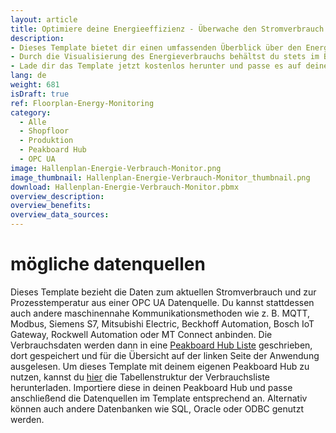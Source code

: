 ```yaml
---
layout: article
title: Optimiere deine Energieeffizienz - Überwache den Stromverbrauch und die Prozesstemperatur in Echtzeit
description: 
- Dieses Template bietet dir einen umfassenden Überblick über den Energieverbrauch in deiner Produktionshalle. Es zeigt den Energieverbrauch einzelner Anlagen sowie die Prozesstemperatur bei ausgewählten Maschinen an. Zur weiteren Analyse erhältst du in Echtzeit genaue Informationen über den Gesamtverbrauch des aktuellen Tages und des laufenden Monats sowie die Änderung im Vergleich zum vorherigen Monat.
- Durch die Visualisierung des Energieverbrauchs behältst du stets im Blick, wie viel Energie jede Anlage verbraucht. Dies hilft dir nicht nur dabei, deine Mitarbeiter für einen sparsamen Umgang mit Strom zu sensibilisieren, sondern ermöglicht es dir auch, Maßnahmen zur Energieeinsparung zu ergreifen. Du hast jetzt die Möglichkeit die Maschineneinstellungen gezielter anzupassen, um Energieverschwendung zu vermeiden. Mit diesem Dashboard kannst du nicht nur Kosten senken, sondern auch einen Beitrag zum Umweltschutz leisten, indem du deinen Energieverbrauch optimierst und nachhaltige Produktionspraktiken förderst.
- Lade dir das Template jetzt kostenlos herunter und passe es auf deine individuellen Bedürfnisse an. Für eine noch bessere Anpassbarkeit haben wir alle benötigten Scripte mit unserem Low-Code-Editor und Building Blocks umgesetzt.
lang: de
weight: 681
isDraft: true
ref: Floorplan-Energy-Monitoring
category:
  - Alle
  - Shopfloor
  - Produktion
  - Peakboard Hub
  - OPC UA
image: Hallenplan-Energie-Verbrauch-Monitor.png
image_thumbnail: Hallenplan-Energie-Verbrauch-Monitor_thumbnail.png
download: Hallenplan-Energie-Verbrauch-Monitor.pbmx
overview_description:
overview_benefits:
overview_data_sources:
---
```

# mögliche datenquellen
Dieses Template bezieht die Daten zum aktuellen Stromverbrauch und zur Prozesstemperatur aus einer OPC UA Datenquelle. Du kannst stattdessen auch andere maschinennahe Kommunikationsmethoden wie z. B. MQTT, Modbus, Siemens S7, Mitsubishi Electric, Beckhoff Automation, Bosch IoT Gateway, Rockwell Automation oder MT Connect anbinden. Die Verbrauchsdaten werden dann in eine <a href="https://peakboard.com/produkt/peakboard-hub/<" class="inline">Peakboard Hub Liste</a> geschrieben, dort gespeichert und für die Übersicht auf der linken Seite der Anwendung ausgelesen. Um dieses Template mit deinem eigenen Peakboard Hub zu nutzen, kannst du <a href="Consumption.txt" class="inline" download>hier</a> die Tabellenstruktur der Verbrauchsliste herunterladen. Importiere diese in deinen Peakboard Hub und passe anschließend die Datenquellen im Template entsprechend an. Alternativ können auch andere Datenbanken wie SQL, Oracle oder ODBC genutzt werden.